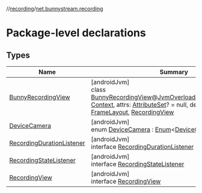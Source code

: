 //[recording](../../index.md)/[net.bunnystream.recording](index.md)

# Package-level declarations

## Types

| Name | Summary |
|---|---|
| [BunnyRecordingView](-bunny-recording-view/index.md) | [androidJvm]<br>class [BunnyRecordingView](-bunny-recording-view/index.md)@[JvmOverloads](https://kotlinlang.org/api/latest/jvm/stdlib/kotlin.jvm/-jvm-overloads/index.html)constructor(context: [Context](https://developer.android.com/reference/kotlin/android/content/Context.html), attrs: [AttributeSet](https://developer.android.com/reference/kotlin/android/util/AttributeSet.html)? = null, defStyleAttr: [Int](https://kotlinlang.org/api/latest/jvm/stdlib/kotlin/-int/index.html) = 0) : [FrameLayout](https://developer.android.com/reference/kotlin/android/widget/FrameLayout.html), [RecordingView](-recording-view/index.md) |
| [DeviceCamera](-device-camera/index.md) | [androidJvm]<br>enum [DeviceCamera](-device-camera/index.md) : [Enum](https://kotlinlang.org/api/latest/jvm/stdlib/kotlin/-enum/index.html)&lt;[DeviceCamera](-device-camera/index.md)&gt; |
| [RecordingDurationListener](-recording-duration-listener/index.md) | [androidJvm]<br>interface [RecordingDurationListener](-recording-duration-listener/index.md) |
| [RecordingStateListener](-recording-state-listener/index.md) | [androidJvm]<br>interface [RecordingStateListener](-recording-state-listener/index.md) |
| [RecordingView](-recording-view/index.md) | [androidJvm]<br>interface [RecordingView](-recording-view/index.md) |

